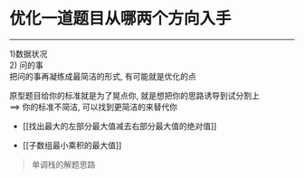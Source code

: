 # 优化一道题目从哪两个方向入手



---


1)数据状况  
2) 问的事  
 把问的事再凝练成最简洁的形式, 有可能就是优化的点  

原型题目给你的标准就是为了晃点你, 就是想把你的思路诱导到试分割上  
==> 你的标准不简洁, 可以找到更简洁的来替代你   


- [[找出最大的左部分最大值减去右部分最大值的绝对值]]

- [[子数组最小乘积的最大值]]   
>单调栈的解题思路


